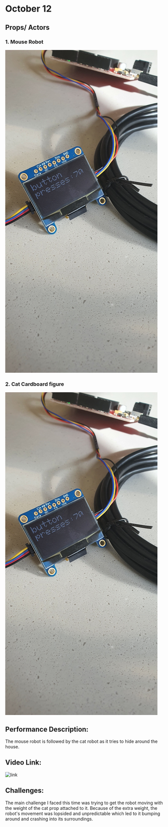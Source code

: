 # October 12
## Props/ Actors
### 1. Mouse Robot
 ![Alt Text](https://github.com/BaraaAlJorf/PerformingRobots/blob/master/September%2028/20200927_154845.jpg)
### 2. Cat Cardboard figure
 ![Alt Text](https://github.com/BaraaAlJorf/PerformingRobots/blob/master/September%2028/20200927_154845.jpg)

## Performance Description:
The mouse robot is followed by the cat robot as it tries to hide around the house.

## Video Link:
 ![link](https://drive.google.com/file/d/1aDNY8_jw4f1IHatEAWs-kYZV58otAJr2/view?usp=sharing)
 
## Challenges: 
The main challenge I faced this time was trying to get the robot moving with the weight of the cat prop attached to it. Because of the extra weight, the robot's movement was lopsided and unpredictable which led to it bumping around and crashing into its surroundings.
